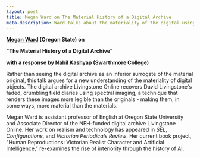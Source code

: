 ```yaml
---
layout: post
title: Megan Ward on The Material History of a Digital Archive
meta-description: Ward talks about the materiality of the digital using the example of Livingstone Online. 
---
```


<b><a href = "http://liberalarts.oregonstate.edu/users/megan-ward">Megan Ward</a> (Oregon State) on</b> 

<b>"The Material History of a Digital Archive"</b>

<b>with a response by <a href = "http://www.nabilk.com/">Nabil Kashyap</a> (Swarthmore College)</b>

Rather than seeing the digital archive as an inferior surrogate of the material original, this talk argues for a new understanding of the materiality of digital objects. The digital archive Livingstone Online recovers David Livingstone's faded, crumbling field diaries using spectral imaging, a technique that renders these images more legible than the originals - making them, in some ways, more material than the materials.


Megan Ward is assistant professor of English at Oregon State University and Associate Director of the NEH-funded digital archive Livingstone Online. Her work on realism and technology has appeared in <i>SEL</i>, <i>Configurations</i>, and <i>Victorian Periodicals Review</i>. Her current book project, "Human Reproductions: Victorian Realist Character and Artificial Intelligence," re-examines the rise of interiority through the history of AI.